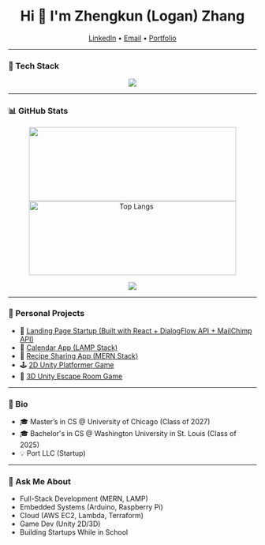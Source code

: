 <h1 align="center">Hi 👋 I'm Zhengkun (Logan) Zhang</h1>

<p align="center">
  <a href="https://www.linkedin.com/in/zhengkun-zhang-404b77229/" target="_blank">LinkedIn</a> • 
  <a href="mailto:loganzhang2016@gmail.com">Email</a> • 
  <a href="https://loganzzz7.github.io/portfolio/" target="_blank">Portfolio</a>
</p>

---

### 🧰 Tech Stack  
<p align="center">
  <img src="https://skillicons.dev/icons?i=python,cpp,c,html,css,js,java,cs,react,vim,terraform,nodejs,mongodb,mysql,php,aws,docker,linux,bash,arduino,raspberrypi,androidstudio,unity,github" />
</p>

---

### 📊 GitHub Stats  
<p align="center">
  <img src="https://github-readme-stats.vercel.app/api?username=loganzzz7&show_icons=true&count_private=true&theme=radical" width="420" height="150"/>
  <img src="https://github-readme-stats.vercel.app/api/top-langs/?username=loganzzz7&layout=compact&theme=radical" alt="Top Langs" width="420" height="150"/>
</p>
<p align="center">
  <img src="https://github-profile-trophy.vercel.app/?username=loganzzz7&theme=radical&no-bg=true&margin-w=10&column=4" />
</p>

---

### 🚀 Personal Projects

- 🔌 [Landing Page Startup (Built with React + DialogFlow API + MailChimp API)](https://github.com/loganzzz7/portchargers.info)
- 📅 [Calendar App (LAMP Stack)](https://github.com/loganzzz7/calendar-app)
- 🥘 [Recipe Sharing App (MERN Stack)](https://github.com/loganzzz7/recipe-sharing-app)
- 🕹️ [2D Unity Platformer Game](https://ottoma.itch.io/finalproject)
- 🧟 [3D Unity Escape Room Game](https://ioleg.itch.io/backrooms)

---

### 📝 Bio

- 🎓 Master’s in CS @ University of Chicago (Class of 2027)
- 🎓 Bachelor's in CS @ Washington University in St. Louis (Class of 2025)
- 💡 Port LLC (Startup)

---

### 💬 Ask Me About

- Full-Stack Development (MERN, LAMP)
- Embedded Systems (Arduino, Raspberry Pi)
- Cloud (AWS EC2, Lambda, Terraform)
- Game Dev (Unity 2D/3D)
- Building Startups While in School
